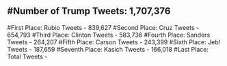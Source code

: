 #Number of Trump Tweets: 1,707,376
---
#First Place: Rubio Tweets - 839,627
#Second Place: Cruz Tweets - 654,793
#Third Place: Clinton Tweets - 583,736
#Fourth Place: Sanders Tweets - 264,207
#Fifth Place: Carson Tweets - 243,399
#Sixth Place: Jeb! Tweets - 187,659
#Seventh Place: Kasich Tweets - 166,018
#Last Place: Total Tweets -  
